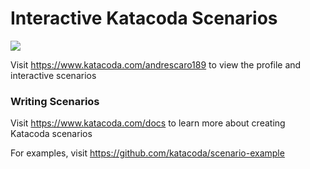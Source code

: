 # Interactive Katacoda Scenarios

[![](http://shields.katacoda.com/katacoda/andrescaro189/count.svg)](https://www.katacoda.com/andrescaro189 "Get your profile on Katacoda.com")

Visit https://www.katacoda.com/andrescaro189 to view the profile and interactive scenarios

### Writing Scenarios
Visit https://www.katacoda.com/docs to learn more about creating Katacoda scenarios

For examples, visit https://github.com/katacoda/scenario-example
